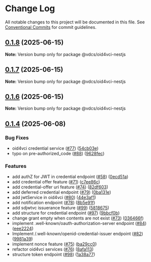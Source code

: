 # Change Log

All notable changes to this project will be documented in this file.
See [Conventional Commits](https://conventionalcommits.org) for commit guidelines.

## [0.1.8](https://github.com/hopae-official/Verifiable-Digital-Credentials/compare/v0.1.7...v0.1.8) (2025-06-15)

**Note:** Version bump only for package @vdcs/oid4vci-nestjs





## [0.1.7](https://github.com/hopae-official/Verifiable-Digital-Credentials/compare/v0.1.6...v0.1.7) (2025-06-15)

**Note:** Version bump only for package @vdcs/oid4vci-nestjs





## [0.1.6](https://github.com/hopae-official/Verifiable-Digital-Credentials/compare/v0.1.5...v0.1.6) (2025-06-15)

**Note:** Version bump only for package @vdcs/oid4vci-nestjs





## [0.1.4](https://github.com/hopae-official/Verifiable-Digital-Credentials/compare/v0.1.2...v0.1.4) (2025-06-08)


### Bug Fixes

* oid4vci credential service ([#77](https://github.com/hopae-official/Verifiable-Digital-Credentials/issues/77)) ([54cb03e](https://github.com/hopae-official/Verifiable-Digital-Credentials/commit/54cb03e477b47e03978d1ec20a8469c0c94b5064))
* typo on pre-authorized_code ([#88](https://github.com/hopae-official/Verifiable-Digital-Credentials/issues/88)) ([9628fec](https://github.com/hopae-official/Verifiable-Digital-Credentials/commit/9628fec5da4fd6649911116f0de6805b2fe346fe))


### Features

* add authZ for JWT in credential endpoint ([#58](https://github.com/hopae-official/Verifiable-Digital-Credentials/issues/58)) ([0ecd51a](https://github.com/hopae-official/Verifiable-Digital-Credentials/commit/0ecd51a9013c017b3a164acf6ccecb51c19d62be))
* add credential offer feature ([#71](https://github.com/hopae-official/Verifiable-Digital-Credentials/issues/71)) ([c7ee86c](https://github.com/hopae-official/Verifiable-Digital-Credentials/commit/c7ee86ca2cac34a5dc6bf4876849db69f562df35))
* add credential-offer uri feature ([#74](https://github.com/hopae-official/Verifiable-Digital-Credentials/issues/74)) ([82df603](https://github.com/hopae-official/Verifiable-Digital-Credentials/commit/82df603b26e1a207f2bcb1316981f5866605b0db))
* add deferred credential endpoint ([#79](https://github.com/hopae-official/Verifiable-Digital-Credentials/issues/79)) ([0ba131e](https://github.com/hopae-official/Verifiable-Digital-Credentials/commit/0ba131eb7a7e7df4f4cb5503e80721634f9082aa))
* add jwtService in oid4vci ([#80](https://github.com/hopae-official/Verifiable-Digital-Credentials/issues/80)) ([44e3af1](https://github.com/hopae-official/Verifiable-Digital-Credentials/commit/44e3af17f4cf332dadb1e8dc27972f392a2e790a))
* add notification endpoint ([#78](https://github.com/hopae-official/Verifiable-Digital-Credentials/issues/78)) ([8b5e91f](https://github.com/hopae-official/Verifiable-Digital-Credentials/commit/8b5e91f359669abe0479a25c6124d3fb5597d80b))
* add sdjwtvc issuerance feature ([#99](https://github.com/hopae-official/Verifiable-Digital-Credentials/issues/99)) ([5818675](https://github.com/hopae-official/Verifiable-Digital-Credentials/commit/581867560b60b138c398d13e0c16f53d612ed658))
* add structure for credential endpoint ([#97](https://github.com/hopae-official/Verifiable-Digital-Credentials/issues/97)) ([9bbcf0b](https://github.com/hopae-official/Verifiable-Digital-Credentials/commit/9bbcf0bb26bf8cd7845e7f3f3626699890b4f5c0))
* change grant empty when contents are not exist ([#73](https://github.com/hopae-official/Verifiable-Digital-Credentials/issues/73)) ([036466f](https://github.com/hopae-official/Verifiable-Digital-Credentials/commit/036466ff6a8e7e906eda6266f6ef9d58d1f12ca7))
* implement .well-known/oauth-authorization-server endpoint ([#84](https://github.com/hopae-official/Verifiable-Digital-Credentials/issues/84)) ([eee2224](https://github.com/hopae-official/Verifiable-Digital-Credentials/commit/eee22244464eb9e4474450f19e151ff0ea603108))
* Implement /.well-known/openid-credential-issuer endpoint ([#82](https://github.com/hopae-official/Verifiable-Digital-Credentials/issues/82)) ([9981a39](https://github.com/hopae-official/Verifiable-Digital-Credentials/commit/9981a3926843afeac64cd6bed1b1acc87aeea275))
* implement nonce feature ([#75](https://github.com/hopae-official/Verifiable-Digital-Credentials/issues/75)) ([ba29cc0](https://github.com/hopae-official/Verifiable-Digital-Credentials/commit/ba29cc0ccc8e4460649f8e8bf07e7fe8b6fb55be))
* refactor oid4vci services ([#76](https://github.com/hopae-official/Verifiable-Digital-Credentials/issues/76)) ([8afa113](https://github.com/hopae-official/Verifiable-Digital-Credentials/commit/8afa113d0888006664f99c6fbcf606f494f6d0fc))
* structure token endpoint ([#98](https://github.com/hopae-official/Verifiable-Digital-Credentials/issues/98)) ([1a38a77](https://github.com/hopae-official/Verifiable-Digital-Credentials/commit/1a38a778171ec8e1a2f1eb221f835c39d8a4fc3e))

